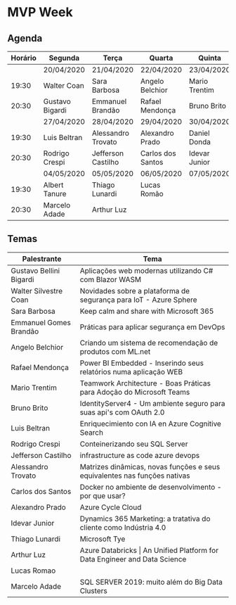 # MVP Week


## Agenda

 | Horário 	| Segunda         	| Terça              	| Quarta            	| Quinta        	   	
|---------	|-----------------	|--------------------	|-------------------	|---------------	
|         	| 20/04/2020      	| 21/04/2020         	| 22/04/2020        	| 23/04/2020    	   	
| 19:30   	| Walter Coan     	| Sara Barbosa       	| Angelo Belchior   	| Mario Trentim 	   	
| 20:30   	| Gustavo Bigardi 	| Emmanuel Brandão   	| Rafael Mendonça   	| Bruno Brito   	   	
|         	| 27/04/2020      	| 28/04/2020         	| 29/04/2020        	| 30/04/2020    	   	
| 19:30   	| Luis Beltran    	| Alessandro Trovato 	| Alexandro Prado   	| Daniel Donda  	   	
| 20:30   	| Rodrigo Crespi  	| Jefferson Castilho 	| Carlos dos Santos 	| Idevar Junior 	   	
|         	| 04/05/2020      	| 05/05/2020         	| 06/05/2020        	| 07/05/2020    	   	
| 19:30   	| Albert Tanure   	| Thiago Lunardi     	| Lucas Romão       	|               	   	
| 20:30   	| Marcelo Adade   	| Arthur Luz         	|                   	|               	   	

## Temas

| Palestrante | Tema 
|- |- 
| Gustavo Bellini Bigardi | 	Aplicações web modernas utilizando C# com Blazor WASM
| Walter Silvestre Coan | 	Novidades sobre a plataforma de segurança para IoT - Azure Sphere
| Sara Barbosa | 	Keep calm and share with Microsoft 365
| Emmanuel Gomes Brandão | 	Práticas para aplicar segurança em DevOps
| Angelo Belchior | 	Criando um sistema de recomendação de produtos com ML.net
| Rafael Mendonça | 	Power BI Embedded - Inserindo seus relatórios numa aplicação WEB
| Mario Trentim | 	Teamwork Architecture - Boas Práticas para Adoção do Microsoft Teams
| Bruno Brito | 	IdentityServer4 - Um ambiente seguro para suas api's com OAuth 2.0
| Luis Beltran | 	Enriquecimiento  con IA en Azure Cognitive Search
| Rodrigo Crespi | 	Conteinerizando seu SQL Server
| Jefferson Castilho | 	infrastructure as code azure devops
| Alessandro Trovato |	Matrizes dinâmicas, novas funções e seus equivalentes nas funções nativas
| Carlos dos Santos | 	Docker no ambiente de desenvolvimento - por que usar?
| Alexandro Prado | 	Azure Cycle Cloud
| Idevar Junior| 	Dynamics 365 Marketing: a tratativa do cliente como Indústria 4.0
| Thiago Lunardi | 	Microsoft Tye
| Arthur Luz| 	Azure Databricks \| An Unified Platform for Data Engineer and Data Science
| Lucas Romao	| 
| Marcelo Adade| 	SQL SERVER 2019: muito além do Big Data Clusters
